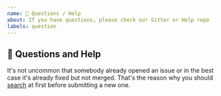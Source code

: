 ```yaml
---
name: 💬 Questions / Help
about: If you have questions, please check our Gitter or Help repo
labels: question
---
```


## 💬 Questions and Help

It's not uncommon that somebody already opened an issue or in the best case it's already fixed but not merged. That's the reason why you should [search](https://github.com/elastic/elastic-client-generator/labels/question) at first before submitting a new one.
